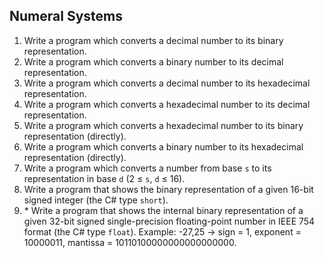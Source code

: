 ## Numeral Systems

1. Write a program which converts a decimal number to its binary representation.
1. Write a program which converts a binary number to its decimal representation.
1. Write a program which converts a decimal number to its hexadecimal representation.
1. Write a program which converts a hexadecimal number to its decimal representation.
1. Write a program which converts a hexadecimal number to its binary representation (directly).
1. Write a program which converts a binary number to its hexadecimal representation (directly).
1. Write a program which converts a number from base `s` to its representation in base `d` (2 ≤ `s`, `d` ≤  16).
1. Write a program that shows the binary representation of a given 16-bit signed integer (the C# type `short`).
1. \* Write a program that shows the internal binary representation of a given 32-bit signed single-precision floating-point number in IEEE 754 format (the C# type `float`). Example: -27,25 -> sign = 1, exponent = 10000011, mantissa = 10110100000000000000000.
